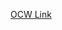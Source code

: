 [OCW Link](https://ocw.mit.edu/courses/18-065-matrix-methods-in-data-analysis-signal-processing-and-machine-learning-spring-2018/)